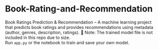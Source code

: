 # Book-Rating-and-Recommendation
Book Ratings Prediction &amp; Recommendation – A machine learning project that predicts book ratings and provides recommendations using metadata (author, genres, description, ratings).
🔧 Note: The trained model file is not included in this repo due to size.  
Run `app.py` or the notebook to train and save your own model.
